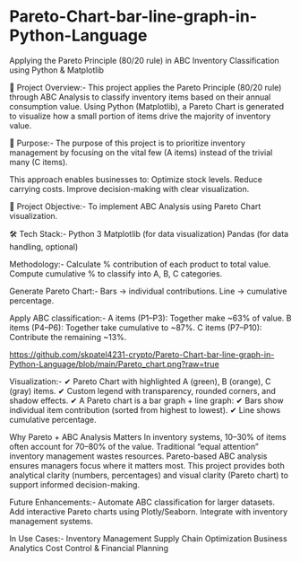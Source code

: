 # Pareto-Chart-bar-line-graph-in-Python-Language
Applying the Pareto Principle (80/20 rule) in ABC Inventory Classification using Python & Matplotlib

📌 Project Overview:-
This project applies the Pareto Principle (80/20 rule) through ABC Analysis to classify inventory items based on their annual consumption value.
Using Python (Matplotlib), a Pareto Chart is generated to visualize how a small portion of items drive the majority of inventory value.


🎯 Purpose:-
The purpose of this project is to prioritize inventory management by focusing on the vital few (A items) instead of the trivial many (C items).

This approach enables businesses to:
Optimize stock levels.
Reduce carrying costs.
Improve decision-making with clear visualization.


📌 Project Objective:-
To implement ABC Analysis using Pareto Chart visualization. 


🛠️ Tech Stack:-
Python 3
Matplotlib (for data visualization)
Pandas (for data handling, optional)


Methodology:-
Calculate % contribution of each product to total value.
Compute cumulative % to classify into A, B, C categories.



Generate Pareto Chart:-
Bars → individual contributions.
Line → cumulative percentage.



Apply ABC classification:-
A items (P1–P3): Together make ~63% of value.
B items (P4–P6): Together take cumulative to ~87%.
C items (P7–P10): Contribute the remaining ~13%.

https://github.com/skpatel4231-crypto/Pareto-Chart-bar-line-graph-in-Python-Language/blob/main/Pareto_chart.png?raw=true



Visualization:-
✔ Pareto Chart with highlighted A (green), B (orange), C (gray) items.
✔ Custom legend with transparency, rounded corners, and shadow effects.
✔ A Pareto chart is a bar graph + line graph:
✔ Bars show individual item contribution (sorted from highest to lowest).
✔ Line shows cumulative percentage.



Why Pareto + ABC Analysis Matters
In inventory systems, 10–30% of items often account for 70–80% of the value.
Traditional “equal attention” inventory management wastes resources.
Pareto-based ABC analysis ensures managers focus where it matters most.
This project provides both analytical clarity (numbers, percentages) and visual clarity (Pareto chart) to support informed decision-making.




Future Enhancements:-
Automate ABC classification for larger datasets.
Add interactive Pareto charts using Plotly/Seaborn.
Integrate with inventory management systems.


In Use Cases:-
Inventory Management
Supply Chain Optimization
Business Analytics
Cost Control & Financial Planning


